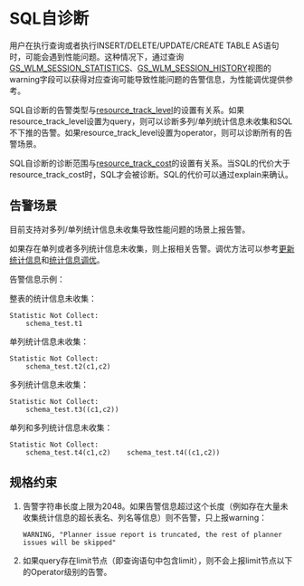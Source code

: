 # SQL自诊断

用户在执行查询或者执行INSERT/DELETE/UPDATE/CREATE TABLE AS语句时，可能会遇到性能问题。这种情况下，通过查询[GS\_WLM\_SESSION\_STATISTICS](../DatabaseReference/GS_WLM_SESSION_STATISTICS.md)、[GS\_WLM\_SESSION\_HISTORY](../DatabaseReference/GS_WLM_SESSION_HISTORY.md)视图的warning字段可以获得对应查询可能导致性能问题的告警信息，为性能调优提供参考。

SQL自诊断的告警类型与[resource\_track\_level](../DatabaseReference/负载管理.md#zh-cn_topic_0283137479_zh-cn_topic_0237124729_section153571329142612)的设置有关系。如果resource\_track\_level设置为query，则可以诊断多列/单列统计信息未收集和SQL不下推的告警。如果resource\_track\_level设置为operator，则可以诊断所有的告警场景。

SQL自诊断的诊断范围与[resource\_track\_cost](../DatabaseReference/负载管理.md#zh-cn_topic_0283137479_zh-cn_topic_0237124729_section1089022732713)的设置有关系。当SQL的代价大于resource\_track\_cost时，SQL才会被诊断。SQL的代价可以通过explain来确认。

## 告警场景<a name="zh-cn_topic_0237121523_section1451592315913"></a>

目前支持对多列/单列统计信息未收集导致性能问题的场景上报告警。

如果存在单列或者多列统计信息未收集，则上报相关告警。调优方法可以参考[更新统计信息](更新统计信息.md)和[统计信息调优](统计信息调优.md)。

告警信息示例：

整表的统计信息未收集：

```
Statistic Not Collect:
    schema_test.t1
```

单列统计信息未收集：

```
Statistic Not Collect:
    schema_test.t2(c1,c2)
```

多列统计信息未收集：

```
Statistic Not Collect:
    schema_test.t3((c1,c2))
```

单列和多列统计信息未收集：

```
Statistic Not Collect:
    schema_test.t4(c1,c2)    schema_test.t4((c1,c2))
```

## 规格约束<a name="zh-cn_topic_0237121523_section728715105125"></a>

1.  告警字符串长度上限为2048。如果告警信息超过这个长度（例如存在大量未收集统计信息的超长表名、列名等信息）则不告警，只上报warning：

    ```
    WARNING, "Planner issue report is truncated, the rest of planner issues will be skipped"
    ```

2.  如果query存在limit节点（即查询语句中包含limit），则不会上报limit节点以下的Operator级别的告警。

